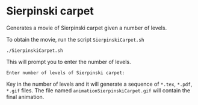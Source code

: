 Sierpinski carpet
=================

Generates a movie of Sierpinski carpet given a number of levels.

To obtain the movie, run the script `SierpinskiCarpet.sh`

	./SierpinskiCarpet.sh

This will prompt you to enter the number of levels.

	Enter number of levels of Sierpinski carpet:

Key in the number of levels and it will generate a sequence of `*.tex`, `*.pdf`, `*.gif` files. The file named `animationSierpinskiCarpet.gif` will contain the final animation.